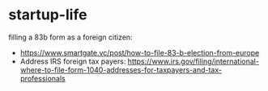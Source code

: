 # startup-life


filling a 83b form as a foreign citizen:
- https://www.smartgate.vc/post/how-to-file-83-b-election-from-europe
- Address IRS foreign tax payers: https://www.irs.gov/filing/international-where-to-file-form-1040-addresses-for-taxpayers-and-tax-professionals
